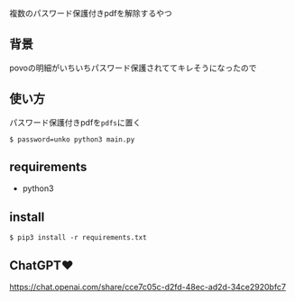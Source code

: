 複数のパスワード保護付きpdfを解除するやつ

## 背景
povoの明細がいちいちパスワード保護されててキレそうになったので

## 使い方

パスワード保護付きpdfを`pdfs`に置く

```shell
$ password=unko python3 main.py
```

## requirements
- python3


## install

```shell
$ pip3 install -r requirements.txt
```

## ChatGPT❤️

https://chat.openai.com/share/cce7c05c-d2fd-48ec-ad2d-34ce2920bfc7
